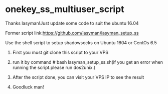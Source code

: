 # onekey_ss_multiuser_script
Thanks lasyman!Just update some code to suit the ubuntu 16.04


Former script link:https://github.com/lasyman/lasyman_setup_ss


Use the shell script to setup shadowsocks on Ubuntu 1604 or CentOs 6.5

1. First you must git clone this script to your VPS

2. run it by command # bash lasyman_setup_ss.sh(if you get an error when running the script.please run dos2unix.)

3. After the script done, you can visit your VPS IP to see the result

4. Goodluck man!
